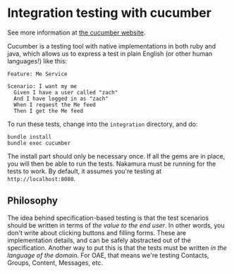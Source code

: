 # Integration testing with cucumber

See more information at [the cucumber website](http://cukes.info).

Cucumber is a testing tool with native implementations in both ruby and java, which allows us to express a test in plain English (or other human languages!) like this:

    Feature: Me Service

    Scenario: I want my me
      Given I have a user called "zach"
      And I have logged in as "zach"
      When I request the Me feed
      Then I get the Me feed

To run these tests, change into the `integration` directory, and do:

    bundle install
    bundle exec cucumber

The install part should only be necessary once. If all the gems are in place, you will then be able to run the tests. Nakamura must be running for the tests to work. By default, it assumes you're testing at `http://localhost:8080`.

## Philosophy

The idea behind specification-based testing is that the test scenarios should be written in terms of _the value to the end user_. In other words, you don't write about clicking buttons and filling forms. These are implementation details, and can be safely abstracted out of the specification. Another way to put this is that the tests must be written _in the language of the domain_. For OAE, that means we're testing Contacts, Groups, Content, Messages, etc.
